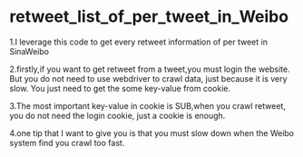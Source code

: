 # retweet_list_of_per_tweet_in_Weibo
1.I leverage this code to get every retweet information of per tweet in SinaWeibo

2.firstly,if you want to get retweet from a tweet,you must login the website. But you do not need to use webdriver to crawl data, just because it is very slow. You just need to get the some key-value from cookie.

3.The most important key-value in cookie is SUB,when you crawl retweet, you do not need the login cookie, just a cookie is enough.

4.one tip that I want to give you is that you must slow down when the Weibo system find you crawl too fast.
